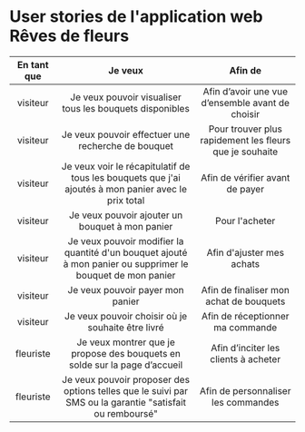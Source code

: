 # User stories de l'application web Rêves de fleurs

| En tant que | Je veux | Afin de                                        |
|:-----------:|:-------:|:----------------------------------------------:|
| visiteur    | Je veux pouvoir visualiser tous les bouquets disponibles | Afin d’avoir une vue d’ensemble avant de choisir |
| visiteur    | Je veux pouvoir effectuer une recherche de bouquet      | Pour trouver plus rapidement les fleurs que je souhaite |
| visiteur    | Je veux voir le récapitulatif de tous les bouquets que j'ai ajoutés à mon panier avec le prix total | Afin de vérifier avant de payer |
| visiteur    | Je veux pouvoir ajouter un bouquet à mon panier         | Pour l'acheter |
| visiteur    | Je veux pouvoir modifier la quantité d'un bouquet ajouté à mon panier ou supprimer le bouquet de mon panier | Afin d'ajuster mes achats |
| visiteur    | Je veux pouvoir payer mon panier                        | Afin de finaliser mon achat de bouquets |
| visiteur    | Je veux pouvoir choisir où je souhaite être livré      | Afin de réceptionner ma commande |
| fleuriste   | Je veux montrer que je propose des bouquets en solde sur la page d’accueil | Afin d’inciter les clients à acheter |
| fleuriste   | Je veux pouvoir proposer des options telles que le suivi par SMS ou la garantie "satisfait ou remboursé" | Afin de personnaliser les commandes |
